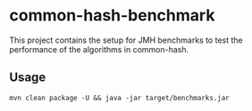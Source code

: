 # common-hash-benchmark

This project contains the setup for JMH benchmarks to test the performance of
the algorithms in common-hash.

## Usage
`mvn clean package -U && java -jar target/benchmarks.jar`
